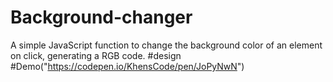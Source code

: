 # Background-changer
A simple JavaScript function to change the background color of an element on click, generating  a RGB code.
#design #Demo("https://codepen.io/KhensCode/pen/JoPyNwN")
